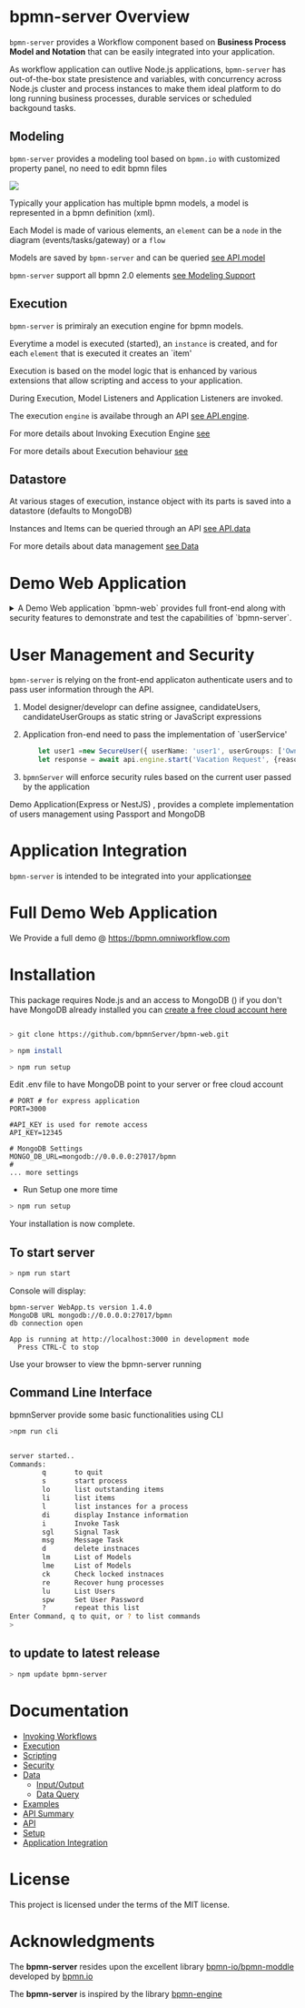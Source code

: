 # bpmn-server Overview

`bpmn-server` provides a Workflow component based on **Business Process Model and Notation** that can be easily integrated into your application.


As workflow application can outlive Node.js applications, `bpmn-server` has out-of-the-box state presistence and variables, with concurrency across Node.js cluster and process instances
to make them ideal platform to do long running business processes, durable services or scheduled backgound tasks.


## Modeling
`bpmn-server` provides a modeling tool based on `bpmn.io` with customized property panel, no need to edit bpmn files

![](images/Modeler.png)

Typically your application has multiple bpmn models, a model is represented in a bpmn definition (xml).

Each Model is made of various elements, an `element` can be a `node` in the diagram (events/tasks/gateway) or a  `flow`

Models are saved by `bpmn-server` and can be queried [see API.model](api/interfaces/IAPIModel.md)

`bpmn-server` support all bpmn 2.0 elements [see Modeling Support](examples.md)

## Execution
`bpmn-server` is primiraly an execution engine for bpmn models.

Everytime a model is executed (started), an `instance` is created, and for each `element` that is executed it creates an `item' 

Execution is based on the model logic that is enhanced by various extensions that allow scripting and access to your application.

During Execution, Model Listeners and Application Listeners are invoked.

The execution `engine` is availabe through an API [see API.engine](api/interfaces/IAPIEngine.md).

For more details about Invoking Execution Engine [see](invokation.md)

For more details about Execution behaviour [see](execution.md)

## Datastore

At various stages of execution, instance object with its parts is saved into a datastore (defaults to MongoDB)

Instances and Items can be queried through an API [see API.data](api/interfaces/IAPIData.md)

For more details about data management [see Data](data.md)

# Demo Web Application

<details>
<summary>
A Demo Web application `bpmn-web` provides full front-end along with security features to demonstrate and test the capabilities of `bpmn-server`.
</summary>

The web app provides:
- Presistent Modeling tool, using bpmn.io 
- Model property panel supporting all features of `bpmn-server` , no need to edit bpmn file
- Execution with input form for defined fields

![](images/inputFields.png)

- List of outstanding/recent tasks and workflow
- Viewing of `instance` details

![](images/instance-details1.png)

- View of Model specification
![](images/instance-details2.png)

</details>

# User Management and Security

`bpmn-server` is relying on the front-end applicaton authenticate users and to pass user information through the API.
1. Model designer/developr can define assignee, candidateUsers, candidateUserGroups as static string or JavaScript expressions

2. Application fron-end need to pass the implementation of `userService' 

```ts
       let user1 =new SecureUser({ userName: 'user1', userGroups: ['Owner', 'Others']});
       let response = await api.engine.start('Vacation Request', {reason:'I like it',type:'Vacation'}, user1);
``` 
   
3. `bpmnServer` will enforce security rules based on the current user passed by the application

Demo Application(Express or NestJS) , provides a complete implementation of users management using Passport and MongoDB

# Application Integration

`bpmn-server` is intended to be integrated into your application[see](customization.md)

# Full Demo Web Application

We Provide a full demo @ https://bpmn.omniworkflow.com

# Installation

This package requires Node.js and an access to MongoDB ()
if you don't have MongoDB already installed you can [create a free cloud account here](http://bit.ly/cyd-atlas)

```sh

> git clone https://github.com/bpmnServer/bpmn-web.git

> npm install

> npm run setup
```
Edit .env file to have MongoDB point to your server or free cloud account

```env
# PORT # for express application
PORT=3000

#API_KEY is used for remote access
API_KEY=12345

# MongoDB Settings
MONGO_DB_URL=mongodb://0.0.0.0:27017/bpmn
#
... more settings
```

- Run Setup one more time

```sh
> npm run setup
```

Your installation is now complete.

## To start server

```sh
> npm run start
```

Console will display:

```text
bpmn-server WebApp.ts version 1.4.0
MongoDB URL mongodb://0.0.0.0:27017/bpmn
db connection open

App is running at http://localhost:3000 in development mode
  Press CTRL-C to stop
```

Use your browser to view the bpmn-server running

## Command Line Interface

bpmnServer provide some basic functionalities using CLI

```sh
>npm run cli


server started..
Commands:
        q       to quit
        s       start process
        lo      list outstanding items
        li      list items
        l       list instances for a process
        di      display Instance information
        i       Invoke Task
        sgl     Signal Task
        msg     Message Task
        d       delete instnaces
        lm      List of Models
        lme     List of Models
        ck      Check locked instnaces
        re      Recover hung processes
        lu      List Users
        spw     Set User Password
        ?       repeat this list
Enter Command, q to quit, or ? to list commands
>
```

## to update to latest release

```sh
> npm update bpmn-server
```

# Documentation

- [Invoking Workflows](invokation.md) 
- [Execution](execution.md) 
- [Scripting](scripting.md) 
- [Security](security.md)
- [Data](data.md)
  -  [Input/Output](data#input-output-data.md)
  -  [Data Query](data#data-query.md) 
- [Examples](examples.md)
- [API Summary](api-summary.md)
- [API](api/readme.md) 
- [Setup](setup.md) 
- [Application Integration](customization.md) 

# License

This project is licensed under the terms of the MIT license.

# Acknowledgments

The **bpmn-server** resides upon the excellent library [bpmn-io/bpmn-moddle](https://github.com/bpmn-io/bpmn-moddle) developed by [bpmn.io](http://bpmn.io/)

The **bpmn-server** is inspired by the library [bpmn-engine](https://github.com/paed01/bpmn-engine)
